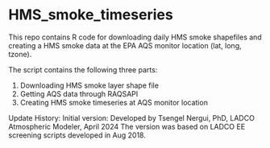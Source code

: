 # HMS_smoke_timeseries
This repo contains R code for downloading daily HMS smoke shapefiles and creating a HMS smoke data at the EPA AQS monitor location (lat, long, tzone).  

The script contains the following three parts:
1. Downloading HMS smoke layer shape file
2. Getting AQS data through RAQSAPI
3. Creating HMS smoke timeseries at AQS monitor location

Update History:
Initial version: Developed by Tsengel Nergui, PhD, LADCO Atmospheric Modeler, April 2024
The version was based on LADCO EE screening scripts developed in Aug 2018. 


